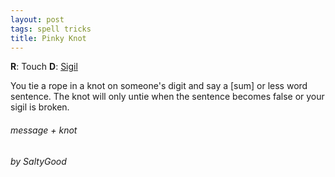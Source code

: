 ```yaml
---
layout: post
tags: spell tricks
title: Pinky Knot
---
```


**R**: Touch		**D**: [Sigil](/spells/#lexicon)

You tie a rope in a knot on someone's digit and say a [sum] or less word sentence. The knot will only untie when the sentence becomes false or your sigil is broken.

###### message + knot
###### by SaltyGood
